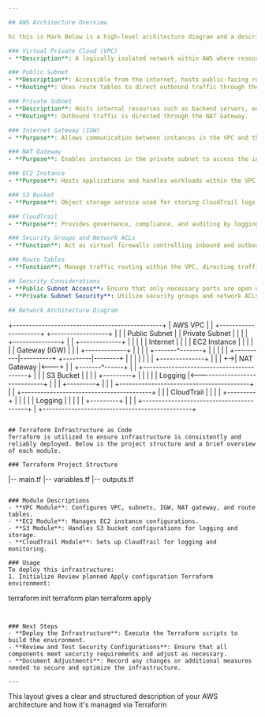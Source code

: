 ```yaml
---

## AWS Architecture Overview

hi this is Mark Below is a high-level architecture diagram and a description of each component.

### Virtual Private Cloud (VPC)
- **Description**: A logically isolated network within AWS where resources are launched. 

### Public Subnet
- **Description**: Accessible from the internet, hosts public-facing resources like web servers.
- **Routing**: Uses route tables to direct outbound traffic through the Internet Gateway (IGW).

### Private Subnet
- **Description**: Hosts internal resources such as backend servers, enhancing security by restricting public internet access.
- **Routing**: Outbound traffic is directed through the NAT Gateway.

### Internet Gateway (IGW)
- **Purpose**: Allows communication between instances in the VPC and the internet.

### NAT Gateway
- **Purpose**: Enables instances in the private subnet to access the internet for outbound traffic while blocking inbound traffic.

### EC2 Instance
- **Purpose**: Hosts applications and handles workloads within the VPC.

### S3 Bucket
- **Purpose**: Object storage service used for storing CloudTrail logs and other data securely.

### CloudTrail
- **Purpose**: Provides governance, compliance, and auditing by logging and retaining account activity across the AWS infrastructure.

### Security Groups and Network ACLs
- **Function**: Act as virtual firewalls controlling inbound and outbound traffic to resources, enhancing security at both instance and subnet levels.

### Route Tables
- **Function**: Manage traffic routing within the VPC, directing traffic between subnets, gateways, and other endpoints.

## Security Considerations
- **Public Subnet Access**: Ensure that only necessary ports are open using security groups.
- **Private Subnet Security**: Utilize security groups and network ACLs to manage traffic and enhance security.

## Network Architecture Diagram
```
+-----------------------------------------------+
|                  AWS VPC                      |
| +---------------------+  +------------------+ |
| |  Public Subnet      |  |  Private Subnet  | |
| |  +---------------+  |  |  +-------------+ | |
| |  | Internet      |  |  |  | EC2 Instance | | |
| |  | Gateway (IGW) |  |  |  +-------------+ | |
| |  +-------^-------+  |  |                  | |
| +----------|----------+  +---------|--------+ |
|            |                      |          |
|            |  +--------------+    |          |
|            +->| NAT Gateway  |<---+          |
|               +-------^------+               |
| +-----------------------------------------+ |
| | S3 Bucket                                | |
| | +---------+                              | |
| | | Logging |<-----------------------------+ |
| | +---------+                              | |
| +-----------------------------------------+ |
| +-----------------------------------------+ |
| | CloudTrail                               | |
| | +---------+                              | |
| | | Logging |                              | |
| | +---------+                              | |
| +-----------------------------------------+ |
+-----------------------------------------------+
```

## Terraform Infrastructure as Code
Terraform is utilized to ensure infrastructure is consistently and reliably deployed. Below is the project structure and a brief overview of each module.

### Terraform Project Structure
```
|-- main.tf
|-- variables.tf
|-- outputs.tf
```

### Module Descriptions
- **VPC Module**: Configures VPC, subnets, IGW, NAT gateway, and route tables.
- **EC2 Module**: Manages EC2 instance configurations.
- **S3 Module**: Handles S3 bucket configurations for logging and storage.
- **CloudTrail Module**: Sets up CloudTrail for logging and monitoring.

### Usage
To deploy this infrastructure:
1. Initialize Review planned Apply configuration Terraform environment:
   ```
   terraform init
   terraform plan
   terraform apply
   ```


### Next Steps
- **Deploy the Infrastructure**: Execute the Terraform scripts to build the environment.
- **Review and Test Security Configurations**: Ensure that all components meet security requirements and adjust as necessary.
- **Document Adjustments**: Record any changes or additional measures needed to secure and optimize the infrastructure.

---
```


This layout gives a clear and structured description of your AWS architecture and how it's managed via Terraform

